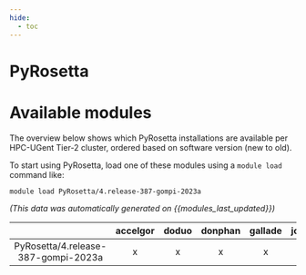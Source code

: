 ```yaml
---
hide:
  - toc
---
```


PyRosetta
=========

# Available modules


The overview below shows which PyRosetta installations are available per HPC-UGent Tier-2 cluster, ordered based on software version (new to old).

To start using PyRosetta, load one of these modules using a `module load` command like:

```shell
module load PyRosetta/4.release-387-gompi-2023a
```

*(This data was automatically generated on {{modules_last_updated}})*  

| |accelgor|doduo|donphan|gallade|joltik|shinx|skitty|
| :---: | :---: | :---: | :---: | :---: | :---: | :---: | :---: |
|PyRosetta/4.release-387-gompi-2023a|x|x|x|x|x|x|x|
